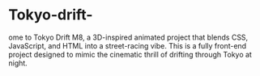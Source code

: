 # Tokyo-drift-
ome to Tokyo Drift M8, a 3D-inspired animated project that blends CSS, JavaScript, and HTML into a street-racing vibe. This is a fully front-end project designed to mimic the cinematic thrill of drifting through Tokyo at night.
